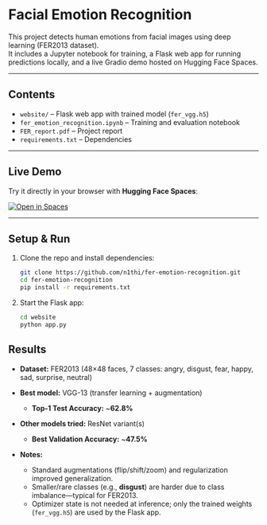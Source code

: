 # Facial Emotion Recognition  

This project detects human emotions from facial images using deep learning (FER2013 dataset).  
It includes a Jupyter notebook for training, a Flask web app for running predictions locally, and a live Gradio demo hosted on Hugging Face Spaces.  

---

## Contents
- `website/` – Flask web app with trained model (`fer_vgg.h5`)  
- `fer_emotion_recognition.ipynb` – Training and evaluation notebook  
- `FER_report.pdf` – Project report  
- `requirements.txt` – Dependencies  

---

## Live Demo
Try it directly in your browser with **Hugging Face Spaces**:  

[![Open in Spaces](https://huggingface.co/datasets/huggingface/badges/resolve/main/open-in-hf-spaces-lg.svg)](https://huggingface.co/spaces/n1thi/fer-emotion-recognition)

---

## Setup & Run
1. Clone the repo and install dependencies:
   ```bash
   git clone https://github.com/n1thi/fer-emotion-recognition.git
   cd fer-emotion-recognition
   pip install -r requirements.txt
    ```
2. Start the Flask app:
    ```bash
    cd website
    python app.py
    ```

## Results 

- **Dataset:** FER2013 (48×48 faces, 7 classes: angry, disgust, fear, happy, sad, surprise, neutral)

- **Best model:** VGG-13 (transfer learning + augmentation)  
  - **Top-1 Test Accuracy:** ~**62.8%**

- **Other models tried:** ResNet variant(s)  
  - **Best Validation Accuracy:** ~**47.5%**

- **Notes:**
  - Standard augmentations (flip/shift/zoom) and regularization improved generalization.  
  - Smaller/rare classes (e.g., **disgust**) are harder due to class imbalance—typical for FER2013.  
  - Optimizer state is not needed at inference; only the trained weights (`fer_vgg.h5`) are used by the Flask app.  